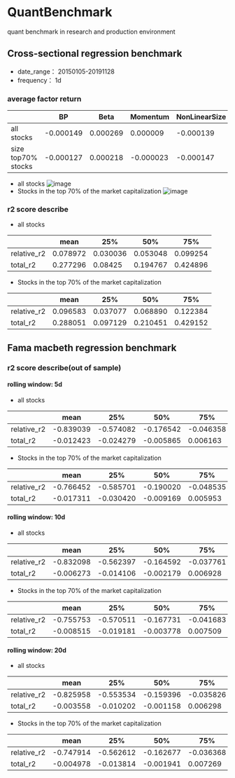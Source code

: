 # QuantBenchmark
quant benchmark in research and production environment

## Cross-sectional regression benchmark

* date_range： 20150105-20191128
* frequency： 1d

### average factor return

|                  | BP          | Beta      | Momentum   | NonLinearSize | Size        | Earningyield | Leverage    | Liquidity   | ResidualVolatility |
|------------------|-------------|-----------|------------|---------------|-------------|--------------|-------------|-------------|--------------------|
|all stocks        | -0.000149   | 0.000269  | 0.000009   | -0.000139     | -0.000356   | 0.000086     | -0.000109   |   -0.000445 |   -0.000113        |
|size top70% stocks| -0.000127   | 0.000218  | -0.000023  | -0.000147     | -0.000147   | 0.000099     | -0.000097   |   -0.000388 |   -0.000047        |

* all stocks
![image](https://github.com/yoyo182487329/QuantBenchmark/blob/master/assets/images/lr_factor_returns.png)
* Stocks in the top 70% of the market capitalization
![image](https://github.com/yoyo182487329/QuantBenchmark/blob/master/assets/images/lr_factor_returns_.png)

### r2 score describe

* all stocks

|              | mean       | 25%      | 50%       | 75%       |
|--------------|------------|----------|-----------|-----------|
| relative_r2  | 0.078972   | 0.030036 | 0.053048  | 0.099254  |
| total_r2     | 0.277296   | 0.08425  | 0.194767  | 0.424896  |

* Stocks in the top 70% of the market capitalization

|              | mean       | 25%      | 50%       | 75%       |
|--------------|------------|----------|-----------|-----------|
| relative_r2  | 0.096583   | 0.037077 | 0.068890  | 0.122384  |
| total_r2     | 0.288051   | 0.097129 | 0.210451  | 0.429152  |

## Fama macbeth regression benchmark
### r2 score describe(out of sample)
#### rolling window: 5d

* all stocks

|              | mean       | 25%      | 50%       | 75%       |
|--------------|------------|----------|-----------|-----------|
| relative_r2  | -0.839039  |-0.574082 | -0.176542 | -0.046358 |
| total_r2     | -0.012423  |-0.024279 | -0.005865 | 0.006163  |

* Stocks in the top 70% of the market capitalization

|              | mean       | 25%      | 50%       | 75%       |
|--------------|------------|----------|-----------|-----------|
| relative_r2  | -0.766452  |-0.585701 | -0.190020 | -0.048535 |
| total_r2     | -0.017311  |-0.030420 | -0.009169 | 0.005953  |

#### rolling window: 10d

* all stocks

|              | mean       | 25%      | 50%       | 75%       |
|--------------|------------|----------|-----------|-----------|
| relative_r2  | -0.832098  |-0.562397 | -0.164592 | -0.037761 |
| total_r2     | -0.006273  |-0.014106 | -0.002179 | 0.006928  |

* Stocks in the top 70% of the market capitalization

|              | mean       | 25%      | 50%       | 75%       |
|--------------|------------|----------|-----------|-----------|
| relative_r2  | -0.755753  |-0.570511 | -0.167731 | -0.041683 |
| total_r2     | -0.008515  |-0.019181 | -0.003778 | 0.007509  |

#### rolling window: 20d

* all stocks

|              | mean       | 25%      | 50%       | 75%       |
|--------------|------------|----------|-----------|-----------|
| relative_r2  | -0.825958  |-0.553534 | -0.159396 | -0.035826 |
| total_r2     | -0.003558  |-0.010202 | -0.001158 | 0.006298  |

* Stocks in the top 70% of the market capitalization

|              | mean       | 25%      | 50%       | 75%       |
|--------------|------------|----------|-----------|-----------|
| relative_r2  | -0.747914  |-0.562612 | -0.162677 | -0.036368 |
| total_r2     | -0.004978  |-0.013814 | -0.001941 | 0.007269  |


